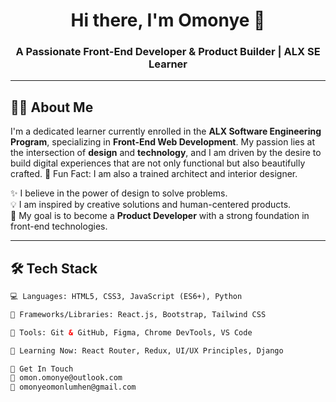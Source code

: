 <!-- GitHub Profile Header -->
<h1 align="center">Hi there, I'm Omonye 👋</h1>
<h3 align="center">A Passionate Front-End Developer & Product Builder | ALX SE Learner</h3>

---

<!-- Short About Section -->
## 👨‍🎓 About Me

I'm a dedicated learner currently enrolled in the <strong>ALX Software Engineering Program</strong>, specializing in **Front-End Web Development**. My passion lies at the intersection of **design** and **technology**, and I am driven by the desire to build digital experiences that are not only functional but also beautifully crafted.
🌟 Fun Fact: I am also a trained architect and interior designer.

✨ I believe in the power of design to solve problems.  
💡 I am inspired by creative solutions and human-centered products.  
🎯 My goal is to become a **Product Developer** with a strong foundation in front-end technologies.

---

<!-- Skills Section -->
## 🛠️ Tech Stack

```html
💻 Languages: HTML5, CSS3, JavaScript (ES6+), Python

🧰 Frameworks/Libraries: React.js, Bootstrap, Tailwind CSS

🔧 Tools: Git & GitHub, Figma, Chrome DevTools, VS Code

🚀 Learning Now: React Router, Redux, UI/UX Principles, Django

📢 Get In Touch
📧 omon.omonye@outlook.com
📧 omonyeomonlumhen@gmail.com
